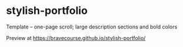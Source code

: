 # stylish-portfolio

Template – one-page scroll; large description sections and bold colors

Preview at https://bravecourse.github.io/stylish-portfolio/

